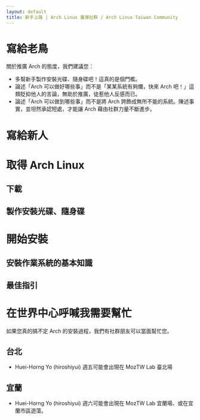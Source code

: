 ```yaml
---
layout: default
title: 新手上路 | Arch Linux 臺灣社群 / Arch Linux Taiwan Community
---
```

# 寫給老鳥

關於推廣 Arch 的態度，我們建議您：

* 多幫新手製作安裝光碟、隨身碟吧！這真的是個門檻。
* 論述「Arch 可以做好哪些事」而不是「某某系統有夠爛，快來 Arch 吧！」這類貶抑他人的言論，無助於推廣，徒惹他人反感而已。
* 論述「Arch 可以做到哪些事」而不是將 Arch 誇飾成無所不能的系統。陳述事實，並坦然承認短處，才能讓 Arch 藉由社群力量不斷進步。

# 寫給新人

# 取得 Arch Linux
## 下載
## 製作安裝光碟、隨身碟

# 開始安裝
## 安裝作業系統的基本知識
## 最佳指引

# 在世界中心呼喊我需要幫忙

如果您真的搞不定 Arch 的安裝過程，我們有社群朋友可以當面幫忙您。

## 台北

* Huei-Horng Yo (hiroshiyui) 週五可能會出現在 MozTW Lab 臺北場

## 宜蘭

* Huei-Horng Yo (hiroshiyui) 週六可能會出現在 MozTW Lab 宜蘭場、或在宜蘭市區遊蕩。

